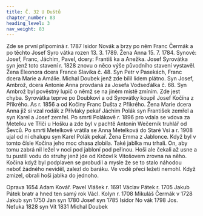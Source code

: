 ```yaml
---
title: Č. 32 U Duštů
chapter_number: 83
heading_level: 3
nav_weight: 83
---
```



Zde se první připomíná r. 1787 Isidor Novák a brzy po něm Franc Čermák a po těchto Josef Syro­
vátka rozen 13. 3. 1789. Žena Anna 15. 7. 1784. Synové: Josef, Franc, Jáchim, Pavel, dcery: Františ­
ka a Anežka.
Josef Syrovátka syn jenž toto stavení r. 1828 znovu o něco výše původního stavení vystavěl. Žena
Eleonora dcera France Slavíka č. 48. Syn Petr v Pasekách, Franc dcera Marie a Amálie.
Michal Doubek jenž zde bílil lidem plátno. Syn Josef, Ambrož, dcera Antonie Anna provdaná za
Josefa Vodseďálka č. 68. Syn Ambrož byl pověstný lupič o němž se na jiném místě zmíním.
Zde jest chyba. Syrovátka teprve po Doubkovi a od Syrovátky koupil Josef Kočína z Příkrého.
As r. 1856 a od Kočiny Franc Dušta z Přikrého. Žena Marie dcera Anna již si vzal rodák z Přívlaky
pekař Jáchim Polák syn František zemřel a syn Karel a Josef zemřel. Po smrti Polákově r. 1896 pro­
vdala se vdova za Metelku ve Třiči u Hošku a zde byl v pachtě Antonín Wečerník truhlář od Ševců.
Po smrti Metelkově vrátila se Anna Metelková do Staré Vsi a r. 1908 ujal od ní chalupu syn Karel
Polák pekař. Žena Emma z Jablonce.
Když byl v tomto čísle Kočina jeho moc chasa zlobila. Také jablka mu trhali. On, aby tomu zabrá­
nil ležel v noci pod jabloní pod peřinou. Hoši ale čekali až usne a tu pustili vodu do struhy jenž jde
od Krčoví k Vitošovem zrovna na něho. Kočina když byl podplaven se probudil a mysle že se to
stalo náhodou neboť žádného neviděl, zalezl do baráku. Ve vodě přeci ležeti nemohl. Když zmizel,
obrali hoši jablka do jednoho.


Oprava
1654 Adam Kovář. Pavel Vlášek r. 1691 Václav Pátek r. 1705 Jakub Pátek bratr a hned ten samý rok
Václ. Kolyn r. 1708 Mikuláš Čermák v 1728 Jakub syn 1750 Jan syn 1780 Josef syn 1785 Isidor No­
vák 1798 Jos. Neťuka 1828 syn Vít 1831 Michal Doubek
